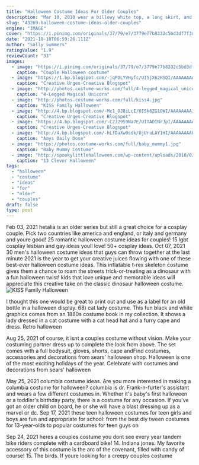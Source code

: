 ```yaml
---
title: "Halloween Costume Ideas For Older Couples"
description: "Mar 10, 2010 wear a billowy white top, a long skirt, and a bright pinafore. You can make it a couple's costume with a hunchbacked quasimodo buddy. 20. Evil queen: this costume idea covers a"
slug: "43269-halloween-costume-ideas-older-couples"
engine: "IMAGE"
cover: "https://i.pinimg.com/originals/37/79/e7/3779e77b8332c5bd3df7f3dc03b361fd.jpg"
date: "2021-10-10T06:59:26.111Z"
author: "Sally Summers"
ratingValue: "1.9"
reviewCount: "33"
images:
  - image: "https://i.pinimg.com/originals/37/79/e7/3779e77b8332c5bd3df7f3dc03b361fd.jpg"
    caption: "Couple Halloween costume"
  - image: "https://1.bp.blogspot.com/-jqPOLYVHyfc/UISjX62HSQI/AAAAAAAAJ2Y/qdFZNZscSaI/s1600/DSC_0012.JPG"
    caption: "Creative Urges-Creative Blogspot"
  - image: "http://photos.costume-works.com/full/4-legged_magical_unicorn.jpg"
    caption: "4-Legged Magical Unicorn"
  - image: "http://photos.costume-works.com/full/kiss4.jpg"
    caption: "KISS Family Halloween"
  - image: "http://4.bp.blogspot.com/-Mc1_OJ8iLcI/UISk6ZG1OWI/AAAAAAAAJ48/44WZq87QlcI/s1600/DSC_0061.JPG"
    caption: "Creative Urges-Creative Blogspot"
  - image: "https://4.bp.blogspot.com/-CZJ29S9Na7E/UITADINrJpI/AAAAAAAAJ-M/LYbzOgdZOWM/s1600/DSC_0186.JPG"
    caption: "Creative Urges-Creative Blogspot"
  - image: "http://4.bp.blogspot.com/-hLfDaXw0sdk/UjUruLAY1HI/AAAAAAAAOKk/zv6-Me0Kkxk/s1600/costume2.jpg"
    caption: "Amys Daily Dose"
  - image: "https://photos.costume-works.com/full/baby_mummy1.jpg"
    caption: "Baby Mummy Costume"
  - image: "http://spookylittlehalloween.com/wp-content/uploads/2018/03/halloween-costumes-kids-curious-george.jpg"
    caption: "13 Clever Halloween"
tags:
  - "halloween"
  - "costume"
  - "ideas"
  - "for"
  - "older"
  - "couples"
draft: false
type: post
---
```


Feb 03, 2021 hetalia is an older series but still a great choice for a cosplay couple. Pick two countries like america and england, or italy and germany and youre good!  25 romantic halloween costume ideas for couples! 15 lgbt cosplay lesbian and gay ideas youll love! 50+ cosplay ideas. Oct 07, 2021 30 men's halloween costume ideas that guys can throw together at the last minute 2021 is the year to get your creative juices flowing with one of these best-ever halloween costume ideas. This inflatable t-rex skeleton costume gives them a chance to roam the streets trick-or-treating as a dinosaur with a fun halloween twist! kids that love unique and memorable ideas will appreciate this creative take on the classic dinosaur halloween costume.
![KISS Family Halloween](http://photos.costume-works.com/full/kiss4.jpg "KISS Family Halloween")

I thought this one would be great to print out and use as a label for an old bottle in a halloween display. 68) cat lady costume. This fun black and white graphics comes from an 1880s costume book in my collection. It shows a lady dressed in a cat costume with a cat head hat and a furry cape and dress. Retro halloween
<!--inArticleAds-->

<!--galleryOne-->

Aug 25, 2021 of course, it isnt a couples costume without vision. Make your costuming partner dress up to complete the look from above. The set comes with a full bodysuit, gloves, shorts, cape andFind costumes, accessories and decorations from sears' halloween shop. Halloween is one of the most exciting holidays of the year. Celebrate with costumes and decorations from sears' halloween
<!--inArticleAds-->

<!--galleryTwo-->

May 25, 2021 columbia costume ideas. Are you more interested in making a columbia costume for halloween? columbia is dr. Frank-n-furter's assistant and wears a few different costumes in. Whether it's baby's first halloween or a toddler's birthday party, there is a costume for any occasion. If you've got an older child on board, he or she will have a blast dressing up as a marvel or dc. Sep 17, 2021 these teen halloween costumes for teen girls and boys are fun and appropriate for school: from the best diy tween costumes for 13-year-olds to popular costumes for teen guys on
<!--galleryThree-->

Sep 24, 2021 heres a couples costume you dont see every year tandem bike riders complete with a cardboard bike! 14. Indiana jones. My favorite accessory of this costume is the arc of the covenant, filled with candy of course! 15. The birds. If youre looking for a creepy couples costume